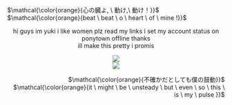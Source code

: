 <p align="left">
$\mathcal{\color{orange}{心の臓よ, \ 動け,\ 動け！}}$ <br> $\mathcal{\color{orange}{beat \ beat \ o \ heart \ of \ mine !}}$
</p>

<p align="center">
hi guys im yuki i like women plz read my links i set my account status on ponytown offline thanks <br> ill make this pretty i promis
</p>

<p align="center">
<img src="https://media1.tenor.com/m/39aIuAIYANcAAAAC/akito-akito-shinonome.gif"/> <br> <img src="https://media1.tenor.com/m/hKn-2mEKIYUAAAAd/roblox-hop-on-roblox.gif"/>

</p>

<p align="right">
$\mathcal{\color{orange}{不確かだとしても僕の鼓動}}$ <br> $\mathcal{\color{orange}{it \ might \ be \ unsteady \ but \ even \ so \ this \ is \ my \ pulse }}$
</p>
